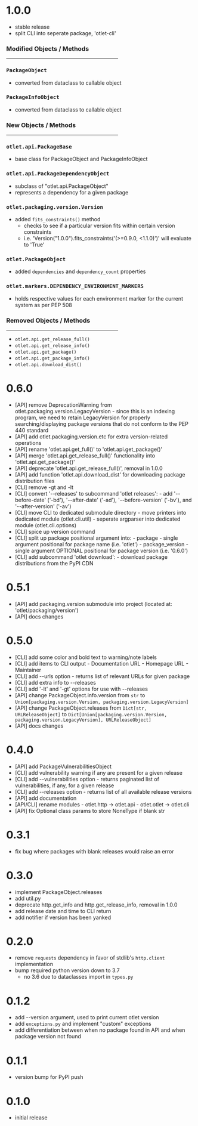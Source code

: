 # 1.0.0

- stable release
- split CLI into seperate package, 'otlet-cli'

### Modified Objects / Methods
<hr width=300 style="margin-left: 0;">

### ```PackageObject```
- converted from dataclass to callable object

### ```PackageInfoObject```
- converted from dataclass to callable object


### New Objects / Methods
<hr width=300 style="margin-left: 0;">

### ```otlet.api.PackageBase```
- base class for PackageObject and PackageInfoObject

### ```otlet.api.PackageDependencyObject```
- subclass of "otlet.api.PackageObject"
- represents a dependency for a given package

### ```otlet.packaging.version.Version```
- added ```fits_constraints()``` method
    - checks to see if a particular version fits within certain version constraints
    - i.e. 'Version("1.0.0").fits_constraints('(>=0.9.0, <1.1.0)')' will evaluate to 'True'

### ```otlet.PackageObject```
- added ```dependencies``` and ```dependency_count``` properties

### ```otlet.markers.DEPENDENCY_ENVIRONMENT_MARKERS```
- holds respective values for each environment marker for the current system as per PEP 508

### Removed Objects / Methods
<hr width=300 style="margin-left: 0;">

- ```otlet.api.get_release_full()```
- ```otlet.api.get_release_info()```
- ```otlet.api.get_package()```
- ```otlet.api.get_package_info()```
- ```otlet.api.download_dist()```

# 0.6.0

- [API] remove DeprecationWarning from otlet.packaging.version.LegacyVersion
        - since this is an indexing program, we need to retain LegacyVersion for properly searching/displaying package versions that do not conform to the PEP 440 standard
- [API] add otlet.packaging.version.etc for extra version-related operations
- [API] rename 'otlet.api.get_full()' to 'otlet.api.get_package()'
- [API] merge 'otlet.api.get_release_full()' functionality into 'otlet.api.get_package()'
- [API] deprecate 'otlet.api.get_release_full()', removal in 1.0.0
- [API] add function 'otlet.api.download_dist' for downloading package distribution files 
- [CLI] remove -gt and -lt
- [CLI] convert '--releases' to subcommand 'otlet releases':
        - add '--before-date' ('-bd'), '--after-date' ('-ad'), '--before-version' ('-bv'), and '--after-version' ('-av')
- [CLI] move CLI to dedicated submodule directory
        - move printers into dedicated module (otlet.cli.util)
        - seperate argparser into dedicated module (otlet.cli.options)
- [CLI] spice up version command
- [CLI] split up package positional argument into:
        - package
                - single argument positional for package name (i.e. 'otlet')
        - package_version
                - single argument OPTIONAL positional for package version (i.e. '0.6.0')
- [CLI] add subcommand 'otlet download':
        - download package distributions from the PyPI CDN

# 0.5.1

- [API] add packaging.version submodule into project (located at: 'otlet/packaging/version')
- [API] docs changes

# 0.5.0

- [CLI] add some color and bold text to warning/note labels
- [CLI] add items to CLI output
        - Documentation URL
        - Homepage URL
        - Maintainer
- [CLI] add --urls option
        - returns list of relevant URLs for given package
- [CLI] add extra info to --releases 
- [CLI] add '-lt' and '-gt' options for use with --releases
- [API] change PackageObject.info.version from `str` to `Union[packaging.version.Version, packaging.version.LegacyVersion]`
- [API] change PackageObject.releases from `Dict[str, URLReleaseObject]` to `Dict[Union[packaging.version.Version, packaging.version.LegacyVersion], URLReleaseObject]`
- [API] docs changes

# 0.4.0

- [API] add PackageVulnerabilitiesObject
- [CLI] add vulnerability warning if any are present for a given release
- [CLI] add --vulnerabilities option
        - returns paginated list of vulnerabilities, if any, for a given release
- [CLI] add --releases option
        - returns list of all available release versions
- [API] add documentation
- [API/CLI] rename modules
        - otlet.http -> otlet.api
        - otlet.otlet -> otlet.cli
- [API] fix Optional class params to store NoneType if blank str


# 0.3.1

- fix bug where packages with blank releases would raise an error

# 0.3.0

- implement PackageObject.releases
- add util.py
- deprecate http.get_info and http.get_release_info, removal in 1.0.0
- add release date and time to CLI return
- add notifier if version has been yanked

# 0.2.0

- remove `requests` dependency in favor of stdlib's `http.client` implementation
- bump required python version down to 3.7
    - no 3.6 due to dataclasses import in `types.py`

# 0.1.2

- add --version argument, used to print current otlet version
- add `exceptions.py` and implement "custom" exceptions
- add differentiation between when no package found in API and  when package version not found

# 0.1.1

- version bump for PyPI push

# 0.1.0

- initial release
